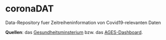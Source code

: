 # coronaDAT

Data-Repository fuer Zeitreiheninformation von Covid19-relevanten Daten

**Quellen**: das [Gesundheitsminsterium](https://info.gesundheitsministerium.at) bzw. das [AGES-Dashboard](https://covid19-dashboard.ages.at).

